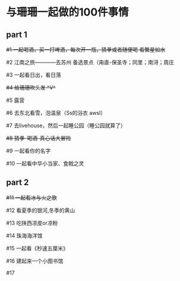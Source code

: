 # 与珊珊一起做的100件事情
## part 1
~~#1 一起喝酒，买一打啤酒，每次开一瓶，猜拳或者随便喝 看繁星如水~~

#2 江南之旅————去苏州 备选景点（甪直-保圣寺；同里；南浔；周庄

#3 一起看日出，看日落

~~#4 给珊珊吹头发 ^V^~~

#5 露营

#6 去东北看雪，泡温泉（Ss的浴衣 awsl）

#7 去livehouse，然后一起睡公园（睡公园就算了）

~~#8 猜拳-喝酒-真心话大冒险~~

#9 一起看你的名字

#10 一起看中华小当家、食戟之灵
## part 2
~~#11 一起看冰与火之歌~~

#12 看夏季的银河,冬季的黄山

#13 吃陕西凉皮or凉粉

#14 珠海海洋馆

#15 一起看《秒速五厘米》

#16 建起来一个小图书馆

#17 
